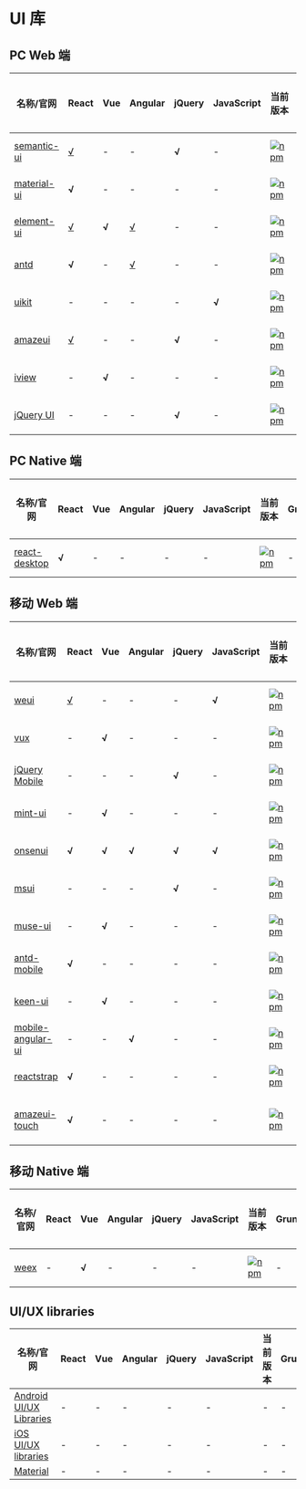 # UI 库

## PC Web 端

名称/官网 | React | Vue | Angular | jQuery | JavaScript | 当前版本 | Grunt | Gulp | Webpack | Node | Github Star | 支持中文 | 作者
---|---|---|---|---|---|---|---|---|---|---|---|---|---
[semantic-ui](http://www.semantic-ui.com/) | [√](https://github.com/Semantic-Org/Semantic-UI-React) | - | - | **√** | - | [![npm](https://img.shields.io/npm/v/semantic-ui.svg)](https://github.com/Semantic-Org/Semantic-UI) | - | √ | - | - | [![GitHub stars](https://img.shields.io/github/stars/Semantic-Org/Semantic-UI.svg?style=social&label=Stars)](https://github.com/Semantic-Org/Semantic-UI) | √ | Semantic Organization
[material-ui](http://www.material-ui.com/) | **√** | - | - | - | - | [![npm](https://img.shields.io/npm/v/material-ui.svg)](https://github.com/callemall/material-ui) | - | - | √ | - | [![GitHub stars](https://img.shields.io/github/stars/callemall/material-ui.svg?style=social&label=Stars)](https://github.com/callemall/material-ui) | × | Call-Em-All
[element-ui](http://element.eleme.io/) | [√](https://github.com/eleme/element-react) | **√** | [√](https://github.com/eleme/element-angular) | - | - | [![npm](https://img.shields.io/npm/v/element-ui.svg)](https://github.com/ElemeFE/element) | - | - | √ | - | [![GitHub stars](https://img.shields.io/github/stars/ElemeFE/element.svg?style=social&label=Stars)](https://github.com/ElemeFE/element) | √ | ElemeFE
[antd](https://ant.design/) | **√** | - | [√](https://github.com/NG-ZORRO/ng-zorro-antd) | -  | - | [![npm](https://img.shields.io/npm/v/antd.svg)](https://github.com/ant-design/ant-design) | - | - | √ | - | [![GitHub stars](https://img.shields.io/github/stars/ant-design/ant-design.svg?style=social&label=Stars)](https://github.com/ant-design/ant-design) | √ | Alipay.com
[uikit](http://getuikit.com/) | - | - | - | - | **√** | [![npm](https://img.shields.io/npm/v/uikit.svg)](https://github.com/uikit/uikit) | - | - | √ | - | [![GitHub stars](https://img.shields.io/github/stars/uikit/uikit.svg?style=social&label=Stars)](https://github.com/uikit/uikit) | √ | YOOtheme GmbH
[amazeui](http://amazeui.org/) | [√](https://github.com/amazeui/amazeui-react) | - | - | **√** | - | [![npm](https://img.shields.io/npm/v/amazeui.svg)](https://github.com/amazeui/amazeui) | - | √ | - | - | [![GitHub stars](https://img.shields.io/github/stars/amazeui/amazeui.svg?style=social&label=Stars)](https://github.com/amazeui/amazeui) | × | AllMobilize Inc.
[iview](https://www.iviewui.com/) | - | **√** | - | - | - | [![npm](https://img.shields.io/npm/v/iview.svg)](https://github.com/iview/iview) | - | - | √ | - | [![GitHub stars](https://img.shields.io/github/stars/iview/iview.svg?style=social&label=Stars)](https://github.com/iview/iview) | √ | iView
[jQuery UI](https://jqueryui.com/) | - | - | - | **√** | - | [![npm](https://img.shields.io/npm/v/jquery-ui.svg)](https://github.com/jquery/jquery-ui) | √ | - | - | - | [![GitHub stars](https://img.shields.io/github/stars/jquery/jquery-ui.svg?style=social&label=Stars)](https://github.com/jquery/jquery-ui) | × | jQuery Foundation

## PC Native 端

名称/官网 | React | Vue | Angular | jQuery | JavaScript | 当前版本 | Grunt | Gulp | Webpack | Node | Github Star | 支持中文 | 作者
---|---|---|---|---|---|---|---|---|---|---|---|---|---
[react-desktop](http://reactdesktop.js.org/) | **√** | - | - | - | - | [![npm](https://img.shields.io/npm/v/react-desktop.svg)](https://github.com/gabrielbull/react-desktop) | - | - | √ | - | [![GitHub stars](https://img.shields.io/github/stars/gabrielbull/react-desktop.svg?style=social&label=Stars)](https://github.com/gabrielbull/react-desktop) | √ | Gabriel Bull

## 移动 Web 端

名称/官网 | React | Vue | Angular | jQuery | JavaScript | 当前版本 | Grunt | Gulp | Webpack | Node | Github Star | 支持中文 | 作者
---|---|---|---|---|---|---|---|---|---|---|---|---|---
[weui](https://weui.io/) | [√](https://github.com/weui/react-weui) | - | - | - | **√** | [![npm](https://img.shields.io/npm/v/weui.svg)](https://github.com/Tencent/weui) | - | - | - | √ | [![GitHub stars](https://img.shields.io/github/stars/Tencent/weui.svg?style=social&label=Stars)](https://github.com/Tencent/weui) | √ | Tencent company
[vux](https://vux.li/) | - | **√** | - | - | - | [![npm](https://img.shields.io/npm/v/vux.svg)](https://github.com/airyland/vux) | - | - | √ | - | [![GitHub stars](https://img.shields.io/github/stars/airyland/vux.svg?style=social&label=Stars)](https://github.com/airyland/vux) | √ | Airyland
[jQuery Mobile](http://jquerymobile.com/) | - | - | - | **√** | - | [![npm](https://img.shields.io/npm/v/jquery-mobile.svg)](https://github.com/jquery/jquery-mobile) | √ | - | - | - | [![GitHub stars](https://img.shields.io/github/stars/jquery/jquery-mobile.svg?style=social&label=Stars)](https://github.com/jquery/jquery-mobile) | × | jQuery Foundation
[mint-ui](http://mint-ui.github.io/) | - | **√** | - | - | - | [![npm](https://img.shields.io/npm/v/mint-ui.svg)](https://github.com/ElemeFE/mint-ui) | - | - | √ | - | [![GitHub stars](https://img.shields.io/github/stars/ElemeFE/mint-ui.svg?style=social&label=Stars)](https://github.com/ElemeFE/mint-ui) | √ | mint-ui
[onsenui](https://onsen.io/) | **√** | **√** | **√** | **√** | **√** | [![npm](https://img.shields.io/npm/v/onsenui.svg)](https://github.com/OnsenUI/OnsenUI) | - | - | - | √ | [![GitHub stars](https://img.shields.io/github/stars/OnsenUI/OnsenUI.svg?style=social&label=Stars)](https://github.com/OnsenUI/OnsenUI) | × | ASIAL CORPORATION
[msui](http://m.sui.taobao.org/) | - | - | - | **√** | - | [![npm](https://img.shields.io/npm/v/msui.svg)](https://github.com/sdc-alibaba/SUI-Mobile) | √ | - | - | - | [![GitHub stars](https://img.shields.io/github/stars/sdc-alibaba/SUI-Mobile.svg?style=social&label=Stars)](https://github.com/sdc-alibaba/SUI-Mobile) | √ | connors
[muse-ui](http://www.muse-ui.org) | - | **√** | - | - | - | [![npm](https://img.shields.io/npm/v/muse-ui.svg)](https://github.com/museui/muse-ui) | - | √ | - | - | [![GitHub stars](https://img.shields.io/github/stars/museui/muse-ui.svg?style=social&label=Stars)](https://github.com/museui/muse-ui) | × | myron
[antd-mobile](https://mobile.ant.design) | **√** | - | - | - | - | [![npm](https://img.shields.io/npm/v/antd-mobile.svg)](https://github.com/ant-design/ant-design-mobile) | - | - | √ | - | [![GitHub stars](https://img.shields.io/github/stars/ant-design/ant-design-mobile.svg?style=social&label=Stars)](https://github.com/ant-design/ant-design-mobile) | √ | Alipay.com
[keen-ui](https://josephuspaye.github.io/Keen-UI) | - | **√** | - | - | - | [![npm](https://img.shields.io/npm/v/keen-ui.svg)](https://github.com/JosephusPaye/Keen-UI) | - | - | √ | - | [![GitHub stars](https://img.shields.io/github/stars/JosephusPaye/Keen-UI.svg?style=social&label=Stars)](https://github.com/JosephusPaye/Keen-UI) | √ | Josephus Paye II
[mobile-angular-ui](http://mobileangularui.com/) | - | - | **√** | - | - | [![npm](https://img.shields.io/npm/v/mobile-angular-ui.svg)](https://github.com/mcasimir/mobile-angular-ui) | - | √ | - | - | [![GitHub stars](https://img.shields.io/github/stars/mcasimir/mobile-angular-ui.svg?style=social&label=Stars)](https://github.com/mcasimir/mobile-angular-ui) | × | mcasimir
[reactstrap](https://reactstrap.github.io/) | **√** | - | - | - | - | [![npm](https://img.shields.io/npm/v/reactstrap.svg)](https://github.com/mcasimir/mobile-angular-ui) | - | - | √ | - | [![GitHub stars](https://img.shields.io/github/stars/mcasimir/mobile-angular-ui.svg?style=social&label=Stars)](https://github.com/mcasimir/mobile-angular-ui) | × | mcasimir
[amazeui-touch](http://t.amazeui.org) | **√** | - | - | - | - | [![npm](https://img.shields.io/npm/v/amazeui-touch.svg)](https://github.com/reactstrap/reactstrap) | - | - | √ | - | [![GitHub stars](https://img.shields.io/github/stars/reactstrap/reactstrap.svg?style=social&label=Stars)](https://github.com/reactstrap/reactstrap) | × | Eddy Hernandez, Chris Burrell, Evan Sharp

## 移动 Native 端

名称/官网 | React | Vue | Angular | jQuery | JavaScript | 当前版本 | Grunt | Gulp | Webpack | Node | Github Star | 支持中文 | 作者
---|---|---|---|---|---|---|---|---|---|---|---|---|---
[weex](https://weex.apache.org/) | - | **√** | - | - | - | [![npm](https://img.shields.io/npm/v/weui.svg)](https://github.com/Tencent/weui) | - | - | - | √ | [![GitHub stars](https://img.shields.io/github/stars/Tencent/weui.svg?style=social&label=Stars)](https://github.com/Tencent/weui) | √ | Alibaba

## UI/UX libraries

名称/官网 | React | Vue | Angular | jQuery | JavaScript | 当前版本 | Grunt | Gulp | Webpack | Node | Github Star | 支持中文 | 作者
---|---|---|---|---|---|---|---|---|---|---|---|---|---
[Android UI/UX Libraries](https://github.com/wasabeef/awesome-android-ui/) | - | - | - | - | - | - | - | - | - | - | - | × | wasabeef
[iOS UI/UX libraries](https://github.com/cjwirth/awesome-ios-ui/) | - | - | - | - | - | - | - | - | - | - | - | × | cjwirth
[Material](https://github.com/CosmicMind/Material) | - | - | - | - | - | - | - | - | - | - | - | × | CosmicMind

